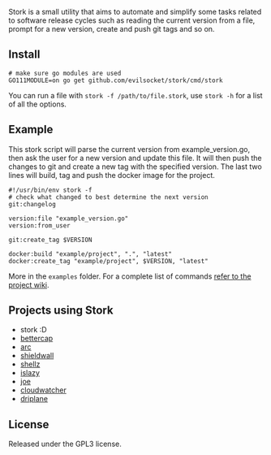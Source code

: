 Stork is a small utility that aims to automate and simplify some tasks related to software release cycles such as 
reading the current version from a file, prompt for a new version, create and push git tags and so on.

## Install

    # make sure go modules are used
    GO111MODULE=on go get github.com/evilsocket/stork/cmd/stork

You can run a file with `stork -f /path/to/file.stork`, use `stork -h` for a list of all the options.

## Example

This stork script will parse the current version from example_version.go, then ask the user for a new version and update
this file. It will then push the changes to git and create a new tag with the specified version. The last two lines 
will build, tag and push the docker image for the project.

    #!/usr/bin/env stork -f
    # check what changed to best determine the next version
    git:changelog

    version:file "example_version.go"
    version:from_user

    git:create_tag $VERSION

    docker:build "example/project", ".", "latest"
    docker:create_tag "example/project", $VERSION, "latest"

More in the `examples` folder. For a complete list of commands [refer to the project wiki](https://github.com/evilsocket/stork/wiki/Commands).

## Projects using Stork

* stork :D
* [bettercap](https://github.com/bettercap/bettercap)
* [arc](https://github.com/evilsocket/arc)
* [shieldwall](https://github.com/evilsocket/shieldwall)
* [shellz](https://github.com/evilsocket/shellz)
* [islazy](https://github.com/evilsocket/islazy)
* [joe](https://github.com/evilsocket/joe)
* [cloudwatcher](https://github.com/Matrix86/cloudwatcher)
* [driplane](https://github.com/Matrix86/driplane)

## License

Released under the GPL3 license.
